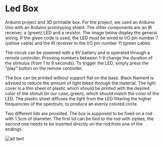 # Led Box
Arduino project and 3D printable box.
For the project, we used an Arduino Uno with an Arduino prototyping shield. The other components are an IR receiver, a (green) LED and a resistor. The image below display the general wiring. If the given code is used, the LED must be wired to I/O pin number 7 (yellow cable) and the IR receiver to the I/O pin number 11 (green cable).

The circuit can be powered with a 9V battery and is operated through a remote controller. Pressing numbers between 1-9 change the duration of the stimulus (from 1 to 9 seconds). To trigger the LED, simply press the "play" button on the remote controller.

The box can be printed without support flat on the base. Black filament is advised to reduce the amount of light bleed through the material. The light cover is a thin sheet of plastic which should be printed with the desired color of the stimuli (in our case, green), which should match the color of the LED. The plastic sheet diffuses the light from the LED filtering the higher frequencies of the spectrum, to produce an evenly colored circle.

Two different lids are provided. The box is supposed to be fixed on a rod with 1.5cm of diameter. The first lid can be tied to the rod with zipties, the second one needs to be inserted directly on the rod from one of the endings. 

![alt text](https://github.com/3632741/AR-Registration-Framework-PhD-Thesis/blob/main/Real%20Case%20Registration/Led%20Box/Arduino.PNG)


